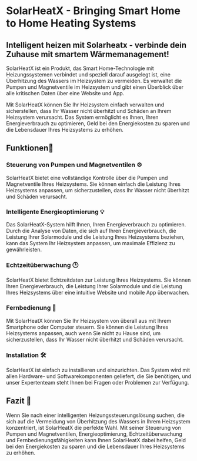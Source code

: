 # SolarHeatX - Bringing Smart Home to Home Heating Systems

## Intelligent heizen mit Solarheatx - verbinde dein Zuhause mit smartem Wärmemanagement!

SolarHeatX ist ein Produkt, das Smart Home-Technologie mit Heizungssystemen verbindet und speziell darauf ausgelegt ist, eine Überhitzung des Wassers im Heizsystem zu vermeiden. Es verwaltet die Pumpen und Magnetventile im Heizsystem und gibt einen Überblick über alle kritischen Daten über eine Website und App.

Mit SolarHeatX können Sie Ihr Heizsystem einfach verwalten und sicherstellen, dass Ihr Wasser nicht überhitzt und Schäden an Ihrem Heizsystem verursacht. Das System ermöglicht es Ihnen, Ihren Energieverbrauch zu optimieren, Geld bei den Energiekosten zu sparen und die Lebensdauer Ihres Heizsystems zu erhöhen.

## Funktionen🔧

### Steuerung von Pumpen und Magnetventilen ⚙️

SolarHeatX bietet eine vollständige Kontrolle über die Pumpen und Magnetventile Ihres Heizsystems. Sie können einfach die Leistung Ihres Heizsystems anpassen, um sicherzustellen, dass Ihr Wasser nicht überhitzt und Schäden verursacht.

### Intelligente Energieoptimierung 💡

Das SolarHeatX-System hilft Ihnen, Ihren Energieverbrauch zu optimieren. Durch die Analyse von Daten, die sich auf Ihren Energieverbrauch, die Leistung Ihrer Solarmodule und die Leistung Ihres Heizsystems beziehen, kann das System Ihr Heizsystem anpassen, um maximale Effizienz zu gewährleisten.

### Echtzeitüberwachung 🕒

SolarHeatX bietet Echtzeitdaten zur Leistung Ihres Heizsystems. Sie können Ihren Energieverbrauch, die Leistung Ihrer Solarmodule und die Leistung Ihres Heizsystems über eine intuitive Website und mobile App überwachen.

### Fernbedienung 📱

Mit SolarHeatX können Sie Ihr Heizsystem von überall aus mit Ihrem Smartphone oder Computer steuern. Sie können die Leistung Ihres Heizsystems anpassen, auch wenn Sie nicht zu Hause sind, um sicherzustellen, dass Ihr Wasser nicht überhitzt und Schäden verursacht.

### Installation 🛠️

SolarHeatX ist einfach zu installieren und einzurichten. Das System wird mit allen Hardware- und Softwarekomponenten geliefert, die Sie benötigen, und unser Expertenteam steht Ihnen bei Fragen oder Problemen zur Verfügung.

## Fazit 📝

Wenn Sie nach einer intelligenten Heizungssteuerungslösung suchen, die sich auf die Vermeidung von Überhitzung des Wassers in Ihrem Heizsystem konzentriert, ist SolarHeatX die perfekte Wahl. Mit seiner Steuerung von Pumpen und Magnetventilen, Energieoptimierung, Echtzeitüberwachung und Fernbedienungsfähigkeiten kann Ihnen SolarHeatX dabei helfen, Geld bei den Energiekosten zu sparen und die Lebensdauer Ihres Heizsystems zu erhöhen.
